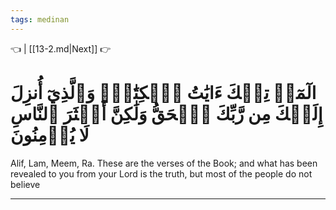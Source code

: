 ```yaml
---
tags: medinan
---
```


👈  | [[13-2.md|Next]] 👉

# الٓمٓرۚ تِلۡكَ ءَايَٰتُ ٱلۡكِتَٰبِۗ وَٱلَّذِيٓ أُنزِلَ إِلَيۡكَ مِن رَّبِّكَ ٱلۡحَقُّ وَلَٰكِنَّ أَكۡثَرَ ٱلنَّاسِ لَا يُؤۡمِنُونَ

Alif, Lam, Meem, Ra. These are the verses of the Book; and what has been revealed to you from your Lord is the truth, but most of the people do not believe

---

